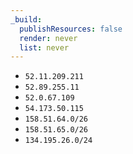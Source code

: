 ```yaml
---
_build:
  publishResources: false
  render: never
  list: never
---
```


- `52.11.209.211`
- `52.89.255.11`
- `52.0.67.109`
- `54.173.50.115`
- `158.51.64.0/26`
- `158.51.65.0/26`
- `134.195.26.0/24`
